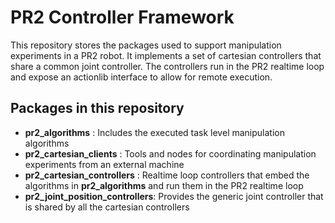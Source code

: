 # PR2 Controller Framework #

This repository stores the packages used to support manipulation experiments in a PR2 robot. It implements a set of cartesian controllers that share a common joint controller. The controllers run in the PR2 realtime loop and expose an actionlib interface to allow for remote execution. 

## Packages in this repository ##

* **pr2_algorithms** : Includes the executed task level manipulation algorithms 
* **pr2_cartesian_clients** : Tools and nodes for coordinating manipulation experiments from an external machine
* **pr2_cartesian_controllers** : Realtime loop controllers that embed the algorithms in **pr2_algorithms** and run them in the PR2 realtime loop
* **pr2_joint_position_controllers**: Provides the generic joint controller that is shared by all the cartesian controllers